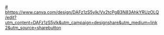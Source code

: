 [# b](https://www.canva.com/design/DAFz1zS5ylk/Vx2tcPgB3N83AhkYRUzOLQ/edit?utm_content=DAFz1zS5ylk&utm_campaign=designshare&utm_medium=link2&utm_source=sharebutton)https://www.canva.com/design/DAFz1zS5ylk/Vx2tcPgB3N83AhkYRUzOLQ/edit?utm_content=DAFz1zS5ylk&utm_campaign=designshare&utm_medium=link2&utm_source=sharebutton
